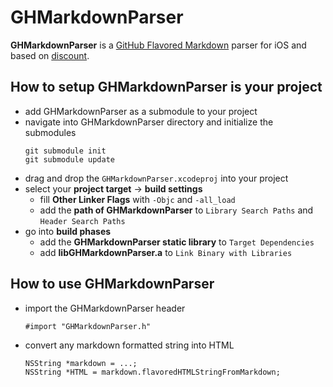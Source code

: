 # GHMarkdownParser
**GHMarkdownParser** is a [GitHub Flavored Markdown](http://github.github.com/github-flavored-markdown/) parser for iOS and based on [discount](https://github.com/Orc/discount).


## How to setup GHMarkdownParser is your project

* add GHMarkdownParser as a submodule to your project
* navigate into GHMarkdownParser directory and initialize the submodules
    ```
    git submodule init
    git submodule update
    ```
* drag and drop the `GHMarkdownParser.xcodeproj` into your project
* select your **project target** -> **build settings**
    * fill **Other Linker Flags** with `-Objc` and `-all_load`
    * add the **path of GHMarkdownParser** to `Library Search Paths` and `Header Search Paths`
* go into **build phases**
    * add the **GHMarkdownParser static library** to `Target Dependencies`
    * add **libGHMarkdownParser.a** to `Link Binary with Libraries`

## How to use GHMarkdownParser

* import the GHMarkdownParser header

    ```objecttive-c
    #import "GHMarkdownParser.h"
    ```

* convert any markdown formatted string into HTML

    ```objecttive-c
    NSString *markdown = ...;
    NSString *HTML = markdown.flavoredHTMLStringFromMarkdown;
    ```